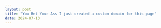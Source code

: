 ```yaml
---
layout: post
title: "You Bet Your Ass I just created a custom domain for this page"
date: 2024-07-13
---
```

